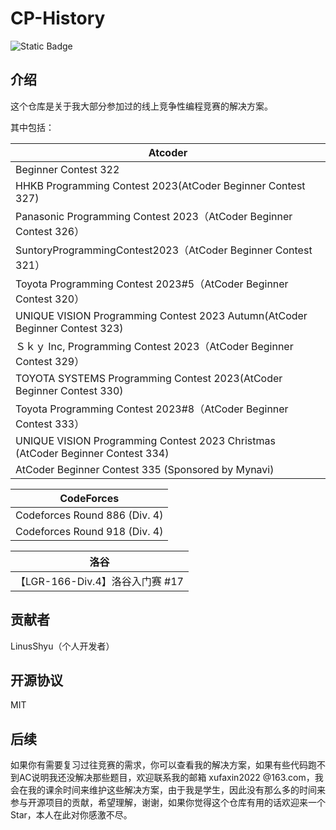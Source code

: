# CP-History

![Static Badge](https://img.shields.io/badge/CP--History-black)

## 介绍

这个仓库是关于我大部分参加过的线上竞争性编程竞赛的解决方案。

其中包括：

|Atcoder|
|-|
|Beginner Contest 322|
|HHKB Programming Contest 2023(AtCoder Beginner Contest 327)|
|Panasonic Programming Contest 2023（AtCoder Beginner Contest 326）|
|SuntoryProgrammingContest2023（AtCoder Beginner Contest 321）|
|Toyota Programming Contest 2023#5（AtCoder Beginner Contest 320）|
|UNIQUE VISION Programming Contest 2023 Autumn(AtCoder Beginner Contest 323)|
|Ｓｋｙ Inc, Programming Contest 2023（AtCoder Beginner Contest 329）|
|TOYOTA SYSTEMS Programming Contest 2023(AtCoder Beginner Contest 330)|
|Toyota Programming Contest 2023#8（AtCoder Beginner Contest 333）|
|UNIQUE VISION Programming Contest 2023 Christmas (AtCoder Beginner Contest 334)|
|AtCoder Beginner Contest 335 (Sponsored by Mynavi)|

|CodeForces|
|-|
|Codeforces Round 886 (Div. 4)|
|Codeforces Round 918 (Div. 4)|

|洛谷|
|-|
|【LGR-166-Div.4】洛谷入门赛 #17|

## 贡献者

LinusShyu（个人开发者）

## 开源协议

MIT

## 后续

如果你有需要复习过往竞赛的需求，你可以查看我的解决方案，如果有些代码跑不到AC说明我还没解决那些题目，欢迎联系我的邮箱
xufaxin2022 @163.com，我会在我的课余时间来维护这些解决方案，由于我是学生，因此没有那么多的时间来参与开源项目的贡献，希望理解，谢谢，如果你觉得这个仓库有用的话欢迎来一个Star，本人在此对你感激不尽。
